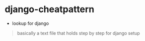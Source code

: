 # django-cheatpattern
* lookup for django

> basically a text file that holds step by step for django setup
